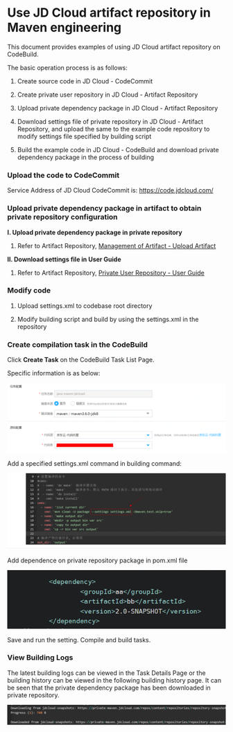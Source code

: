 # Use JD Cloud artifact repository in Maven engineering

This document provides examples of using JD Cloud artifact repository on CodeBuild.


The basic operation process is as follows:

1) Create source code in JD Cloud - CodeCommit

2) Create private user repository in JD Cloud - Artifact Repository

3) Upload private dependency package in JD Cloud - Artifact Repository

4) Download settings file of private repository in JD Cloud - Artifact Repository, and upload the same to the example code repository to modify settings file specified by building script

5) Build the example code in JD Cloud - CodeBuild and download private dependency package in the process of building


### Upload the code to CodeCommit

Service Address of JD Cloud CodeCommit is: https://code.jdcloud.com/

### Upload private dependency package in artifact to obtain private repository configuration

**I. Upload private dependency package in private repository**
 1. Refer to Artifact Repository, [Management of Artifact - Upload Artifact](https://docs.jdcloud.com/en/artifacts/manage-artifacts)

**II. Download settings file in User Guide**
 1. Refer to Artifact Repository, [Private User Repository - User Guide](https://docs.jdcloud.com/en/artifacts/private)

### Modify code

1) Upload settings.xml to codebase root directory

2) Modify building script and build by using the settings.xml in the repository

### Create compilation task in the CodeBuild

Click **Create Task** on the CodeBuild Task List Page.

Specific information is as below:

   ![](/image/codebuild/best-maven-jobconf.png)
   
Add a specified settings.xml command in building command:

   ![](/image/codebuild/best-maven-settings.png)

Add dependence on private repository package in pom.xml file

   ![](/image/codebuild/best-deps.png)

Save and run the setting. Compile and build tasks.

 
### View Building Logs

The latest building logs can be viewed in the Task Details Page or the building history can be viewed in the following building history page.
It can be seen that the private dependency package has been downloaded in private repository.

   ![](/image/codebuild/best-maven-dl.png)

